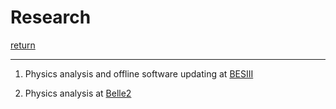 # Research

[return](README.md)

------



1. Physics analysis and offline software updating at [BESIII](http://bes3.ihep.ac.cn)

2. Physics analysis at [Belle2](https://www.belle2.org)
